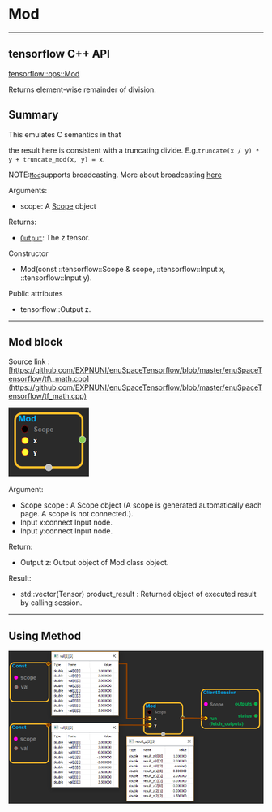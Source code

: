 # Mod

---

## tensorflow C++ API

[tensorflow::ops::Mod](https://www.tensorflow.org/api_docs/cc/class/tensorflow/ops/mod)

Returns element-wise remainder of division.

## Summary

This emulates C semantics in that

the result here is consistent with a truncating divide. E.g.`truncate(x / y) * y + truncate_mod(x, y) = x`.

NOTE:[`Mod`](https://www.tensorflow.org/api_docs/cc/class/tensorflow/ops/mod.html#classtensorflow_1_1ops_1_1_mod)supports broadcasting. More about broadcasting [here](http://docs.scipy.org/doc/numpy/user/basics.broadcasting.html)

Arguments:

* scope: A [Scope](https://www.tensorflow.org/api_docs/cc/class/tensorflow/scope.html#classtensorflow_1_1_scope) object

Returns:

* [`Output`](https://www.tensorflow.org/api_docs/cc/class/tensorflow/output.html#classtensorflow_1_1_output): The z tensor.

Constructor

* Mod\(const ::tensorflow::Scope & scope, ::tensorflow::Input x, ::tensorflow::Input y\).

Public attributes

* tensorflow::Output z.

---

## Mod block

Source link : [https://github.com/EXPNUNI/enuSpaceTensorflow/blob/master/enuSpaceTensorflow/tf\_math.cpp](https://github.com/EXPNUNI/enuSpaceTensorflow/blob/master/enuSpaceTensorflow/tf_math.cpp)

![](/assets/math_Mod_Symbol.png)

Argument:

* Scope scope : A Scope object \(A scope is generated automatically each page. A scope is not connected.\).
* Input x:connect  Input node.
* Input y:connect  Input node.

Return:

* Output z: Output object of Mod class object.

Result:

* std::vector\(Tensor\) product\_result : Returned object of executed result by calling session.

---

## Using Method

![](/assets/math_Mod_Method.png)

